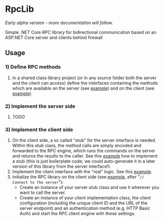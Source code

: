 # RpcLib

_Early alpha version - more documentation will follow._

Simple .NET Core RPC library for bidirectional communication based on an ASP.NET Core server and clients behind firewall

## Usage

### 1) Define RPC methods

1. In a shared class library project (or in any source folder both the server and the client can access)
   define the interfaces containing the methods which are available on the server
   (see [example](https://github.com/Xenoage/RpcLib/blob/master/DemoShared/Rpc/IDemoRpcServer.cs)) and on the client
   (see [example](https://github.com/Xenoage/RpcLib/blob/master/DemoShared/Rpc/IDemoRpcClient.cs)).
   
### 2) Implement the server side

1. _TODO_


### 3) Implement the client side

1. On the client side, a so called "stub" for the server interface is needed. Within this stub class, the method
   calls are simply encoded and forwarded to the RPC engine, which runs the commands on the server and returns
   the results to the caller. See this
   [example](https://github.com/Xenoage/RpcLib/blob/master/DemoClient/Rpc/DemoRpcServerStub.cs)
   how to implement a stub (this is just boilerplate code; we could auto-generate
   it in a later version of this library from the server interface!).
2. Implement the client interface with the "real" logic. See this
   [example](https://github.com/Xenoage/RpcLib/blob/master/DemoClient/Rpc/DemoRpcClient.cs).
3. Initialize the RPC library on the client side (see [example](https://github.com/Xenoage/RpcLib/blob/master/DemoClient/Program.cs), after "`// Connect to the server`"):
   * Create an instance of your server stub class and use it wherever you want to call the server.
   * Create an instance of your client implementation class, the client configuration (including the unique client ID and the URL of the server endpoint) and an authentication method (e.g. HTTP Basic Auth) and start the RPC client engine with these settings.
